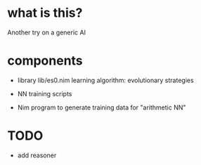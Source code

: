 # what is this?
Another try on a generic AI

# components

* library lib/es0.nim learning algorithm: evolutionary strategies

* NN training scripts
* Nim program to generate training data for "arithmetic NN"

# TODO
* add reasoner

